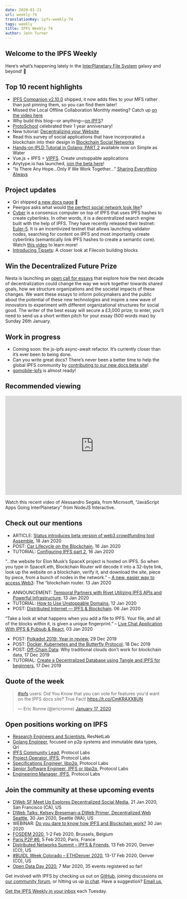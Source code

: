 ```yaml
---
date: 2020-01-21
url: weekly-74
translationKey: ipfs-weekly-74
tags: weekly
title: IPFS Weekly 74
author: Jenn Turner
---
```


## Welcome to the IPFS Weekly

Here’s what’s happening lately in the [InterPlanetary File System](https://ipfs.io/) galaxy and beyond! 🚀

## Top 10 recent highlights

* [IPFS Companion v2.10.0](https://github.com/ipfs-shipyard/ipfs-companion/releases/tag/v2.10.0) shipped, it now adds files to your MFS rather than just pinning them, so you can find them later!
* Missed the Local Offline Collaboration Monthly meeting? Catch up [on the video here](https://www.youtube.com/watch?v=JNdVzO4YXZY&feature=youtu.be)
* Why build this blog—or anything—[on IPFS](http://teetotality.blog/posts/why-ipfs/)?
* [ProtoSchool](https://twitter.com/ProtoSchool/status/1217288554650505217?s=20) celebrated their 1 year anniversary! 
* New tutorial: [Decentralizing your Website](https://towardsdatascience.com/decentralizing-your-website-f5bca765f9ed)
* Read this survey of social applications that have incorporated a blockchain into their design in [Blockchain Social Networks](https://medium.com/@jaygraber/blockchain-social-networks-c941fb337970)
* [Hands-on IPLD Tutorial in Golang: PART 2](https://simpleaswater.com/hands-on-ipld-tutorial-in-golang-2/) available now on Simple as Water
* Vue.js + IPFS = [VIPFS](https://github.com/Ideea-inc/vipfs). Create unstoppable applications
* Anytype.io has launched, [join the beta here](https://www.anytype.io/)!
* “Is There Any Hope…Only If We Work Together...” [Sharing Everything Always](https://medium.com/@tjayrush/simple-undeniable-facts-2e74f0e71bd5)

## Project updates

* Qri shipped [a new docs page](https://qri.io/docs/) 🎉
* Peergos asks what would [the perfect social network look like](https://peergos.org/posts/perfect-social-network)?  
* [Cyber](https://cyber.page/) is a consensus computer on top of IPFS that uses IPFS hashes to create cyberlinks. In other words, it is a decentralized search engine built with the help of IPFS. They have recently released their testnet: [Euler-5](https://github.com/cybercongress/cyberd/releases). It is an incentivized testnet that allows launching validator nodes, searching for content on IPFS and most importantly create cyberlinks (semantically link IPFS hashes to create a semantic core). Watch [this video](https://www.youtube.com/watch?v=RS6w6wiAag4) to learn more!
* [Introducing Tipsets](https://filecoin.io/blog/tipsets-family-based-approach-to-consensus/): A closer look at Filecoin building blocks 

## Win the Decentralized Future Prize

Nesta is launching an [open call for essays](https://www.nesta.org.uk/blog/decentralised-future-prize/) that explore how the next decade of decentralization could change the way we work together towards shared goals, how we structure organizations and the societal impacts of these changes. We want these essays to inform policymakers and the public about the potential of these new technologies and inspire a new wave of innovators to experiment with different organizational structures for social good. The writer of the best essay will secure a £3,000 prize; to enter, you’ll need to send us a short written pitch for your essay (500 words max) by Sunday 26th January.

## Work in progress

* Coming soon: the js-ipfs async-await refactor. It’s currently closer than it’s ever been to being done.
* Can you write great docs? There’s never been a better time to help the global IPFS community by [contributing to our new docs beta site](https://docs-beta.ipfs.io/project/contribute/#documentation)! 
* [gomobile-ipfs](https://github.com/ipfs/go-ipfs-api/pull/202) is almost ready!

## Recommended viewing

<iframe width="560" height="315" src="https://www.youtube.com/embed/OY-YnkVHJcc" frameborder="0" allow="accelerometer; autoplay; encrypted-media; gyroscope; picture-in-picture" allowfullscreen></iframe>

Watch this recent video of Alessandro Segala, from Microsoft, “JavaScript Apps Going InterPlanetary” from NodeJS Interactive. 

## Check out our mentions

* ARTICLE: [Status introduces beta version of web3 crowdfunding tool Assemble](https://www.cryptoninjas.net/2020/01/18/status-introduces-beta-version-of-web3-crowdfunding-tool-assemble/), 18 Jan 2020
* POST: [Car Lifecycle on the Blockchain](https://medium.com/@dmitriykim/car-lifecycle-on-the-blockchain-e57dc91424fd), 16 Jan 2020
* TUTORIAL: [Configuring IPFS part 2](https://dev.to/azwyane/configuring-ipfs-part-2-227c), 16 Jan 2020

“...the website for Elon Musk’s SpaceX project is hosted on IPFS. So when you type in SpaceX.eth, Blockchain Router will decode it into a 32-byte link, look up the website on a blockchain, verify it, and download the site, piece by piece, from a bunch of nodes in the network.” – [A new, easier way to access Web3](https://decrypt.co/16524/a-new-easier-way-to-access-web3-the-blockchain-router): The “blockchain router. 13 Jan 2020

* ANNOUNCEMENT: [Temporal Partners with Rivet Utilizing IPFS APIs and Powerful Infrastructure](https://medium.com/temporal-cloud/temporal-partners-with-rivet-utilizing-ipfs-apis-and-powerful-infrastructure-b463721264b0). 13 Jan 2020
* TUTORIAL: [How to Use Unstoppable Domains](https://medium.com/tuneintodetuned/c%C3%B3mo-usar-unstoppable-domains-96ef25f3a891), 12 Jan 2020
* POST: [Distributed Internet — IPFS & Blockchain](https://medium.com/@info_15033/distributed-internet-ipfs-blockchain-f37f8eec020c). 06 Jan 2020

“Take a look at what happens when you add a file to IPFS. Your file, and all of the blocks within it, is given a unique fingerprint.” – [Live Chat Application With IPFS & Pubsub & React](https://medium.com/@rajesh.t_91497/live-chat-application-with-ipfs-pubsub-react-cd20d3c4bccd), 03 Jan 2020

* POST: [Polkadot 2019: Year in review](https://medium.com/polkadot-network/polkadot-2019-year-in-review-8c852ef42668), 29 Dec 2019
* POST: [Docker, Kubernetes and the Butterfly Protocol](https://medium.com/butterfly-protocol/docker-kubernetes-and-the-butterfly-protocol-9ca67b2d5a01), 18 Dec 2019
* POST: [Off-Chain Data](https://medium.com/pinata/off-chain-data-63bca5a9c266): Why traditional clouds don’t work for blockchain data, 17 Dec 2019
* TUTORIAL: [Create a Decentralized Database using Tangle and IPFS for beginners](https://medium.com/coinmonks/create-a-database-using-tangle-and-ipfs-for-beginners-5cd5228ba830), 17 Dec 2019

## Quote of the week

<blockquote class="twitter-tweet"><p lang="en" dir="ltr"><a href="https://twitter.com/hashtag/ipfs?src=hash&amp;ref_src=twsrc%5Etfw">#ipfs</a> users: Did You Know that you can vote for features you&#39;d want on the IPFS docs site? True Fact! <a href="https://t.co/CmKRAXX8UN">https://t.co/CmKRAXX8UN</a></p>&mdash; Eric Ronne (@ericronne) <a href="https://twitter.com/ericronne/status/1218209237676982272?ref_src=twsrc%5Etfw">January 17, 2020</a></blockquote> <script async src="https://platform.twitter.com/widgets.js" charset="utf-8"></script>

## Open positions working on IPFS

* [Research Engineers and Scientists](https://research.protocol.ai/posts/201912-resnetlab-launch/), ResNetLab
* [Golang Engineer](https://twitter.com/qri_io/status/1207709551828635656?s=20), focused on p2p systems and immutable data types, Qri
* [IPFS Community Lead](https://jobs.lever.co/protocol/71c4a9b9-af90-4ce9-9dba-8b72507997bf), Protocol Labs
* [Project Operator, IPFS](https://jobs.lever.co/protocol/135cecff-ecc4-49ca-b516-61b63fd4d9ef), Protocol Labs
* [Specifications Engineer, libp2p](https://jobs.lever.co/protocol/0ee37e17-5fb3-4b0f-8559-e5fca363e268), Protocol Labs
* [Senior Software Engineer, IPFS or libp2p](https://jobs.lever.co/protocol/82793e56-124f-484c-bf13-357ef0b45bc6), Protocol Labs
* [Engineering Manager, IPFS](https://jobs.lever.co/protocol/3f0787e8-58b3-4122-a1ea-424561d2658f), Protocol Labs

## Join the community at these upcoming events

* [DWeb SF Meet Up Explores Decentralized Social Media](https://www.meetup.com/dwebsf/events/267899235/?rv=ea1_v2&_xtd=gatlbWFpbF9jbGlja9oAJDA0MjNkYjZkLWEyYWEtNGY1YS1iY2QwLTM3YjhjNDU3NTdlZQ), 21 Jan 2020, San Francisco (CA), US
* [DWeb Talks: Kelsey Breseman–a DWeb Primer, Decentralized Web Seattle](https://www.meetup.com/ProtoSchool-Seattle-Learn-to-Make-the-Decentralized-Web/events/267123900/), 30 Jan 2020, Seattle (WA), US
* WEBINAR: [Do you dare to know how IPFS and Blockchain work?](https://marketing.createsend1.com/t/ViewEmail/y/1D97557C38316695) 30 Jan 2020
* [FOSDEM 2020](https://fosdem.org/2020/), 1-2 Feb 2020, Brussels, Belgium
* [Paris P2P #6](https://p2p.paris/en/event/monthly-6/), 5 Feb 2020, Paris, France
* [Distributed Networks Summit – IPFS & Friends](https://www.eventbrite.com/e/distributed-networks-summit-ipfs-friends-tickets-86959928487), 13 Feb 2020, Denver (CO), US
* [#BUIDL Week Colorado – ETHDenver 2020](https://www.ethdenver.com/buidlweek/), 13-17 Feb 2020, Denver (CO), US
* [Open Data Day 2020](https://opendataday.org/), 7 Mar 2020, 35 events registered so far!

Get involved with IPFS by checking us out on [GitHub](https://github.com/ipfs), joining discussions on [our community forum](https://discuss.ipfs.io/), or hitting us up [in chat](https://riot.im/app/#/room/#ipfs:matrix.org). Have a suggestion? [Email us.](mailto:newsletter@ipfs.io)

[Get the IPFS Weekly in your inbox](https://ipfs.us4.list-manage.com/subscribe?u=25473244c7d18b897f5a1ff6b&id=cad54b2230) each Tuesday.
